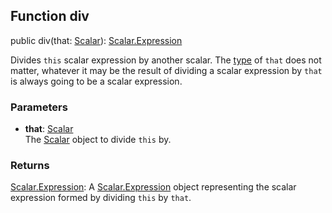 ## Function div

public div(that: [Scalar](reference/v/0.2.1/quantities/Scalar)): [Scalar.Expression](reference/v/0.2.1/quantities/Scalar.Expression)

Divides `this` scalar expression by another scalar. The [type](reference/v/0.2.1/core/definitions/Evaluable/type)
of `that` does not matter, whatever it may be the result of dividing
a scalar expression by `that` is always going to be a scalar expression.

### Parameters
* **that**: [Scalar](reference/v/0.2.1/quantities/Scalar)<br>
 The [Scalar](reference/v/0.2.1/quantities/Scalar) object to divide `this` by.

### Returns
[Scalar.Expression](reference/v/0.2.1/quantities/Scalar.Expression):
A [Scalar.Expression](reference/v/0.2.1/quantities/Scalar.Expression) object
representing the scalar expression formed by dividing `this` by `that`.